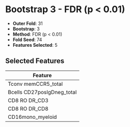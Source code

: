# Bootstrap 3 - FDR (p < 0.01)

- **Outer Fold**: 31
- **Bootstrap**: 3
- **Method**: FDR (p < 0.01)
- **Fold Seed**: 74
- **Features Selected**: 5

## Selected Features

| Feature |
|---------|
| Tconv memCCR5_total |
| Bcells CD27posIgDneg_total |
| CD8 RO DR_CD3 |
| CD8 RO DR_CD8 |
| CD16mono_myeloid |
